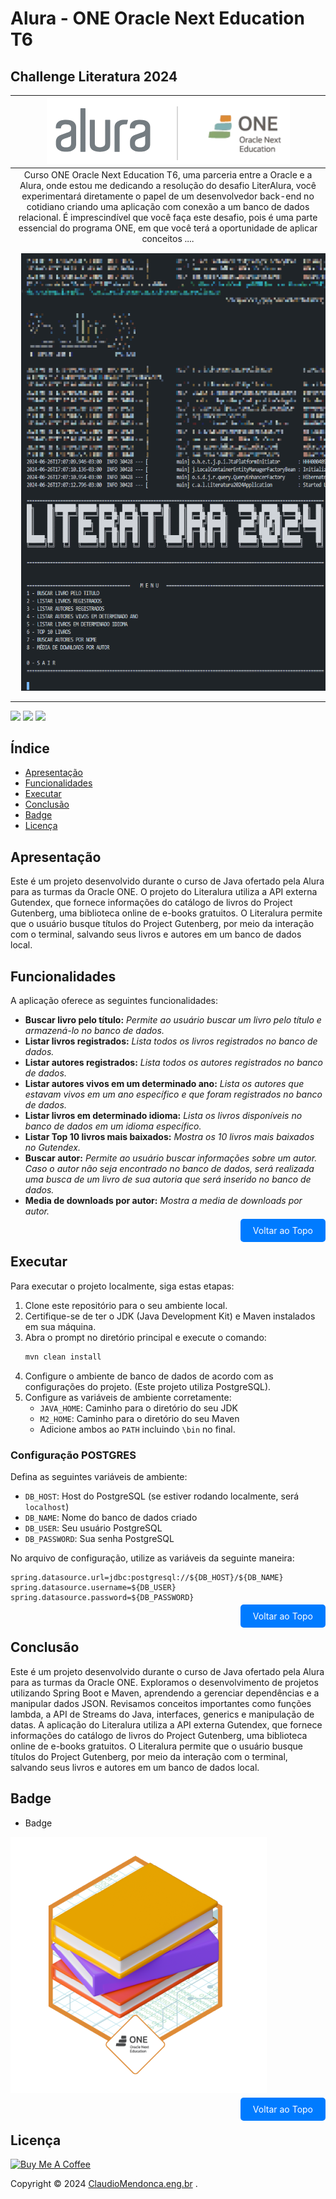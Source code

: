 # Alura - ONE Oracle Next Education T6
##  Challenge Literatura 2024
| ![Alura - ONE Oracle Next Education T6](/docs/src/img/logo_alura_one.png) |
|:---:|
| Curso ONE Oracle Next Education T6, uma parceria entre a Oracle e a Alura, onde estou me dedicando a resolução do desafio LiterAlura, você experimentará diretamente o papel de um desenvolvedor back-end no cotidiano criando uma aplicação com conexão a um banco de dados relacional. É imprescindível que você faça este desafio, pois é uma parte essencial do programa ONE, em que você terá a oportunidade de aplicar conceitos ....|
| <a href="https://cursos.alura.com.br/user/claudioeduardoo" target="_blank"><img style="margin: 10px" height="700" width="605" src="/docs/src/img/apresentacao.gif" alt="Imagem Apresentação"/></a> |

<a href="https://spring.io/"><img height="35" src="https://img.shields.io/badge/Spring-008000?style=for-the-badge&logo=spring&logoColor=white"></a>
<a href="https://docs.oracle.com/en/java/javase/20/"><img height= "35" src= "https://img.shields.io/badge/Java-ED8B00?style=for-the-badge&logo=openjdk&logoColor=white"></a>
<a href="https://www.postgresql.org/"><img height="35" src="https://img.shields.io/badge/PostgreSQL-316192?style=for-the-badge&logo=postgresql&logoColor=white"></a>


## Índice
<a id="topo"></a>

- [Apresentação](#apresentacao)
- [Funcionalidades](#funcionalidades)
- [Executar](#executar)
- [Conclusão](#conclusao)
- [Badge](#badge)
- [Licença](#licenca)


## <a name="apresentacao"> Apresentação </a>

Este é um projeto desenvolvido durante o curso de Java ofertado pela Alura para as turmas da Oracle ONE.
O projeto do Literalura utiliza a API externa Gutendex, que fornece informações do catálogo de livros do Project Gutenberg, uma biblioteca online de e-books gratuitos.
O Literalura permite que o usuário busque títulos do Project Gutenberg, por meio da interação com o terminal, salvando seus livros e autores em um banco de dados local.


## <a name="funcionalidades"> Funcionalidades </a>

A aplicação oferece as seguintes funcionalidades:
- **Buscar livro pelo título:** *Permite ao usuário buscar um livro pelo título e armazená-lo no banco de dados.*
- **Listar livros registrados:** *Lista todos os livros registrados no banco de dados.*
- **Listar autores registrados:** *Lista todos os autores registrados no banco de dados.*
- **Listar autores vivos em um determinado ano:** *Lista os autores que estavam vivos em um ano específico e que foram registrados no banco de dados.*
- **Listar livros em determinado idioma:** *Lista os livros disponíveis no banco de dados em um idioma específico.*
- **Listar Top 10 livros mais baixados:** *Mostra os 10 livros mais baixados no Gutendex.*
- **Buscar autor:** *Permite ao usuário buscar informações sobre um autor. Caso o autor não seja encontrado no banco de dados, será realizada uma busca de um livro de sua autoria que será inserido no banco de dados.*
- **Media de downloads por autor:** *Mostra a media de downloads por autor.*

<p align="right">
  <a href="#topo" style="text-decoration: none; background-color: #007bff; color: white; padding: 10px 20px; border-radius: 5px;">Voltar ao Topo</a>
</p>

## <a name="executar"> Executar </a>

Para executar o projeto localmente, siga estas etapas:

1. Clone este repositório para o seu ambiente local.
2. Certifique-se de ter o JDK (Java Development Kit) e Maven instalados em sua máquina.
3. Abra o prompt no diretório principal e execute o comando:
   ```sh
   mvn clean install
   ```
4. Configure o ambiente de banco de dados de acordo com as configurações do projeto. (Este projeto utiliza PostgreSQL).
5. Configure as variáveis de ambiente corretamente:
   - `JAVA_HOME`: Caminho para o diretório do seu JDK
   - `M2_HOME`: Caminho para o diretório do seu Maven
   - Adicione ambos ao `PATH` incluindo `\bin` no final.

### Configuração POSTGRES

Defina as seguintes variáveis de ambiente:

- `DB_HOST`: Host do PostgreSQL (se estiver rodando localmente, será `localhost`)
- `DB_NAME`: Nome do banco de dados criado
- `DB_USER`: Seu usuário PostgreSQL
- `DB_PASSWORD`: Sua senha PostgreSQL

No arquivo de configuração, utilize as variáveis da seguinte maneira:

```properties
spring.datasource.url=jdbc:postgresql://${DB_HOST}/${DB_NAME}
spring.datasource.username=${DB_USER}
spring.datasource.password=${DB_PASSWORD}
```

<p align="right">
  <a href="#topo" style="text-decoration: none; background-color: #007bff; color: white; padding: 10px 20px; border-radius: 5px;">Voltar ao Topo</a>
</p>


## <a name="conclusao"> Conclusão </a>

Este é um projeto desenvolvido durante o curso de Java ofertado pela Alura para as turmas da Oracle ONE.
Exploramos o desenvolvimento de projetos utilizando Spring Boot e Maven, aprendendo a gerenciar dependências e a manipular dados JSON. Revisamos conceitos importantes como funções lambda, a API de Streams do Java, interfaces, generics e manipulação de datas.
A aplicação do Literalura utiliza a API externa Gutendex, que fornece informações do catálogo de livros do Project Gutenberg, uma biblioteca online de e-books gratuitos.
O Literalura permite que o usuário busque títulos do Project Gutenberg, por meio da interação com o terminal, salvando seus livros e autores em um banco de dados local.

## <a name="badge"></a>Badge

- Badge

[![Badge](docs/src/img/badge%20literalura.png)](https://cursos.alura.com.br/user/claudioeduardoo)



<p align="right">
  <a href="#topo" style="text-decoration: none; background-color: #007bff; color: white; padding: 10px 20px; border-radius: 5px;">Voltar ao Topo</a>
</p>

## <a name="licenca"> Licença </a>

<a href="https://www.buymeacoffee.com/claudiomendonca" target="_blank"><img src="https://cdn.buymeacoffee.com/buttons/v2/default-yellow.png" alt="Buy Me A Coffee" style="height: 60px !important;width: 217px !important;" ></a>

Copyright © 2024 <a href="https://www.claudiomendonca.eng.br" target="_blank">ClaudioMendonca.eng.br</a> . 
